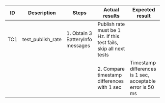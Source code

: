 | ID | Description | Steps | Actual results| Expected result |
|-|-|-|-|-|
| TC1 | test_publish_rate | 1. Obtain 3 BatteryInfo messages| Publish rate must be 1 Hz. If this test fails, skip all next tests |
| | | | 2. Compare timestamp differences with 1 sec | Timestamp differences is 1 sec, acceptable error is 50 ms |
